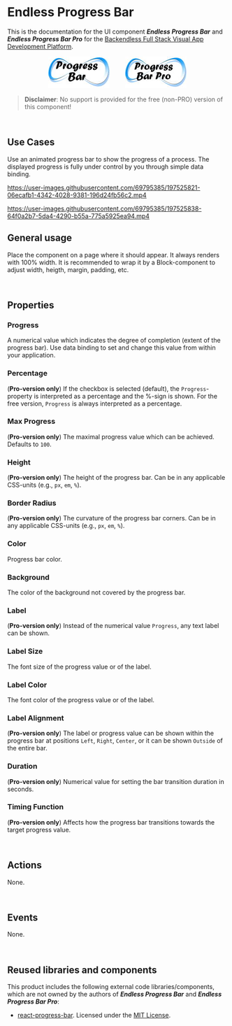 # Endless Progress Bar

This is the documentation for the UI component ***Endless Progress Bar*** and ***Endless Progress Bar Pro*** for the [Backendless Full Stack Visual App Development Platform](https://backendless.com).

<center>

![Icon](./assets/IconProgressBar.jpg) &nbsp; &nbsp; &nbsp; &nbsp;
![Icon](./assets/IconProgressBarPro.jpg)

</center>

> <b>Disclaimer</b>: No support is provided for the free (non-PRO) version of this component!

<br>

## Use Cases
Use an animated progress bar to show the progress of a process. The displayed progress is fully under control by you through simple data binding.

https://user-images.githubusercontent.com/69795385/197525821-06ecafb1-4342-4028-9381-196d24fb56c2.mp4

https://user-images.githubusercontent.com/69795385/197525838-64f0a2b7-5da4-4290-b55a-775a5925ea94.mp4

## General usage
Place the component on a page where it should appear. It always renders with 100% width. It is recommended to wrap it by a Block-component to adjust width, heigth, margin, padding, etc.

<br>

## Properties

### Progress
A numerical value which indicates the degree of completion (extent of the progress bar). Use data binding to set and change this value from within your application.

### Percentage
(**Pro-version only**)
If the checkbox is selected (default), the ``Progress``- property is interpreted as a percentage and the %-sign is shown. For the free version, ``Progress`` is always interpreted as a percentage.

### Max Progress
(**Pro-version only**)
The maximal progress value which can be achieved. Defaults to ``100``.

### Height
(**Pro-version only**)
The height of the progress bar. Can be in any applicable CSS-units (e.g., ``px``, ``em``, ``%``).

### Border Radius
(**Pro-version only**)
The curvature of the progress bar corners. Can be in any applicable CSS-units (e.g., ``px``, ``em``, ``%``).

### Color
Progress bar color.

### Background
The color of the background not covered by the progress bar.

### Label
(**Pro-version only**)
Instead of the numerical value ``Progress``, any text label can be shown.

### Label Size
The font size of the progress value or of the label.

### Label Color
The font color of the progress value or of the label.

### Label Alignment
(**Pro-version only**)
The label or progress value can be shown within the progress bar at positions ``Left``, ``Right``, ``Center``, or it can be shown ``Outside`` of the entire bar. 

### Duration
(**Pro-version only**)
Numerical value for setting the bar transition duration in seconds.

### Timing Function
(**Pro-version only**)
Affects how the progress bar transitions towards the target progress value.

<br>

## Actions
None.

<br>

## Events
None.

<br>

## Reused libraries and components
This product includes the following external code libraries/components, which are not owned by the authors of ***Endless Progress Bar*** and ***Endless Progress Bar Pro***:

- [react-progress-bar](https://github.com/KaterinaLupacheva/react-progress-bar). Licensed under the [MIT License](https://github.com/KaterinaLupacheva/react-progress-bar/blob/master/LICENSE).

